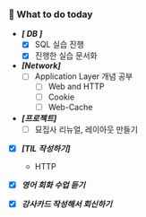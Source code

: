 ###  🤔 What to do today
- ***[ DB ]***
  - [x] SQL 실습 진행
  - [x] 진행한 실습 문서화
  
- ***[Network]***
  - [ ] Application Layer 개념 공부
    - [ ] Web and HTTP
    - [ ] Cookie
    - [ ] Web-Cache

 - ***[프로젝트]***
   - [ ] 묘집사 리뉴얼, 레이아웃 만들기
  
- [x] ***[TIL 작성하기]*** 
  - HTTP

- [x] ***영어 회화 수업 듣기***
- [x] ***강사카드 작성해서 회신하기***

